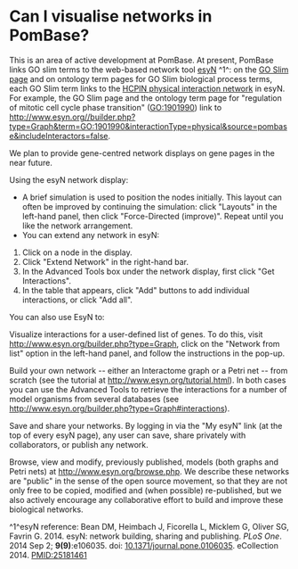 # Can I visualise networks in PomBase?
<!-- pombase_categories: Tools and resources -->

This is an area of active development at PomBase. At present, PomBase
links GO slim terms to the web-based network tool
[esyN](http://www.esyn.org/) ^1^: on the 
[GO Slim page](/browse-curation/fission-yeast-go-slim-terms) and on
ontology term pages for GO Slim biological process terms, each GO Slim
term links to the [HCPIN physical interaction network](/documentation/high-confidence-physical-interaction-network)
in esyN. For example, the GO Slim page and the ontology term page for
"regulation of mitotic cell cycle phase transition" ([GO:1901990](/term/GO:1901990)) link to
<http://www.esyn.org//builder.php?type=Graph&term=GO:1901990&interactionType=physical&source=pombase&includeInteractors=false>.

We plan to provide gene-centred network displays on gene pages in the near future.

<!--
On gene pages, we have links to gene-specific interaction networks in
esyN in the table headers of the Interactions sections:

-   The Genetic Interactions section links to all interactions centred
    on the gene and curated in BioGRID
-   The Physical interactions section has links to two datasets:
    -   All physical interactions curated in BioGRID for the gene
    -   Interactions for the gene in the PomBase [High Confidence         Physical Interaction Network         (HCPIN)](/documentation/high-confidence-physical-interaction-network) 

For example, the Genetic Interactions header for cdc2 links to
<http://www.esyn.org/builder.php?type=Graph&query=SPBC11B10.09&organism=4896&interactionType=genetic&source=biogrid>

-->

Using the esyN network display:

-   A brief simulation is used to position the nodes initially. This
    layout can often be improved by continuing the simulation: click
    "Layouts" in the left-hand panel, then click "Force-Directed
    (improve)". Repeat until you like the network arrangement.
-   You can extend any network in esyN:
 1.  Click on a node in the display.
 2.  Click "Extend Network" in the right-hand bar.
 3.  In the Advanced Tools box under the network display, first click
     "Get Interactions".
 4.  In the table that appears, click "Add" buttons to add individual
     interactions, or click "Add all".

You can also use EsyN to:

Visualize interactions for a user-defined list of genes. To do this,
visit <http://www.esyn.org/builder.php?type=Graph>, click on the "Network from
list" option in the left-hand panel, and follow the instructions in the
pop-up.

Build your own network -- either an Interactome graph or a Petri net --
from scratch (see the tutorial at <http://www.esyn.org/tutorial.html>).
In both cases you can use the Advanced Tools to retrieve the
interactions for a number of model organisms from several databases (see
<http://www.esyn.org/builder.php?type=Graph#interactions>).

Save and share your networks. By logging in via the "My esyN" link (at
the top of every esyN page), any user can save, share privately with
collaborators, or publish any network.

Browse, view and modify, previously published, models (both graphs and
Petri nets) at <http://www.esyn.org/browse.php>. We describe these
networks are "public" in the sense of the open source movement, so that
they are not only free to be copied, modified and (when possible)
re-published, but we also actively encourage any collaborative effort to
build and improve these biological networks.

^1^esyN reference: Bean DM, Heimbach J, Ficorella L,
Micklem G, Oliver SG, Favrin G. 2014. esyN: network building, sharing
and publishing. *PLoS One*. 2014 Sep 2; **9(9)**:e106035. doi:
[10.1371/journal.pone.0106035](http://dx.doi.org/10.1371/journal.pone.0106035).
eCollection 2014.
[PMID:25181461](http://www.ncbi.nlm.nih.gov/pubmed/?term=25181461) 


